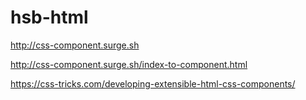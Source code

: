 # hsb-html
http://css-component.surge.sh

http://css-component.surge.sh/index-to-component.html

https://css-tricks.com/developing-extensible-html-css-components/
